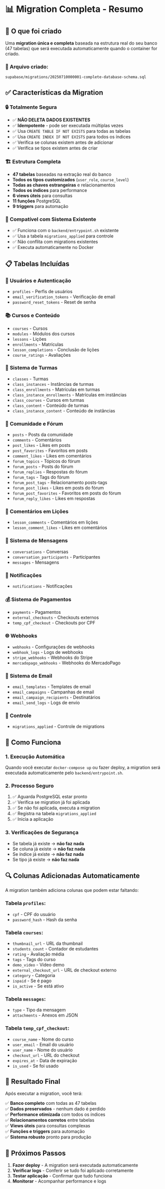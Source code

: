 # 📊 Migration Completa - Resumo

## 🎯 O que foi criado

Uma **migration única e completa** baseada na estrutura real do seu banco (47 tabelas) que será executada automaticamente quando o container for criado.

### 📁 Arquivo criado:
`supabase/migrations/20250710000001-complete-database-schema.sql`

## ✅ Características da Migration

### 🔒 **Totalmente Segura**
- ✅ **NÃO DELETA DADOS EXISTENTES**
- ✅ **Idempotente** - pode ser executada múltiplas vezes
- ✅ Usa `CREATE TABLE IF NOT EXISTS` para todas as tabelas
- ✅ Usa `CREATE INDEX IF NOT EXISTS` para todos os índices
- ✅ Verifica se colunas existem antes de adicionar
- ✅ Verifica se tipos existem antes de criar

### 🏗️ **Estrutura Completa**
- **47 tabelas** baseadas na extração real do banco
- **Todos os tipos customizados** (`user_role`, `course_level`)
- **Todas as chaves estrangeiras** e relacionamentos
- **Todos os índices** para performance
- **6 views úteis** para consultas
- **11 funções** PostgreSQL
- **9 triggers** para automação

### 🔄 **Compatível com Sistema Existente**
- ✅ Funciona com o `backend/entrypoint.sh` existente
- ✅ Usa a tabela `migrations_applied` para controle
- ✅ Não conflita com migrations existentes
- ✅ Executa automaticamente no Docker

## 📋 Tabelas Incluídas

### 👥 **Usuários e Autenticação**
- `profiles` - Perfis de usuários
- `email_verification_tokens` - Verificação de email  
- `password_reset_tokens` - Reset de senha

### 📚 **Cursos e Conteúdo**
- `courses` - Cursos
- `modules` - Módulos dos cursos
- `lessons` - Lições
- `enrollments` - Matrículas
- `lesson_completions` - Conclusão de lições
- `course_ratings` - Avaliações

### 👥 **Sistema de Turmas**
- `classes` - Turmas
- `class_instances` - Instâncias de turmas
- `class_enrollments` - Matrículas em turmas
- `class_instance_enrollments` - Matrículas em instâncias
- `class_courses` - Cursos em turmas
- `class_content` - Conteúdo de turmas
- `class_instance_content` - Conteúdo de instâncias

### 💬 **Comunidade e Fórum**
- `posts` - Posts da comunidade
- `comments` - Comentários
- `post_likes` - Likes em posts
- `post_favorites` - Favoritos em posts
- `comment_likes` - Likes em comentários
- `forum_topics` - Tópicos do fórum
- `forum_posts` - Posts do fórum
- `forum_replies` - Respostas do fórum
- `forum_tags` - Tags do fórum
- `forum_post_tags` - Relacionamento posts-tags
- `forum_post_likes` - Likes em posts do fórum
- `forum_post_favorites` - Favoritos em posts do fórum
- `forum_reply_likes` - Likes em respostas

### 💭 **Comentários em Lições**
- `lesson_comments` - Comentários em lições
- `lesson_comment_likes` - Likes em comentários

### 💌 **Sistema de Mensagens**
- `conversations` - Conversas
- `conversation_participants` - Participantes
- `messages` - Mensagens

### 🔔 **Notificações**
- `notifications` - Notificações

### 💰 **Sistema de Pagamentos**
- `payments` - Pagamentos
- `external_checkouts` - Checkouts externos
- `temp_cpf_checkout` - Checkouts por CPF

### 🌐 **Webhooks**
- `webhooks` - Configurações de webhooks
- `webhook_logs` - Logs de webhooks
- `stripe_webhooks` - Webhooks do Stripe
- `mercadopago_webhooks` - Webhooks do MercadoPago

### 📧 **Sistema de Email**
- `email_templates` - Templates de email
- `email_campaigns` - Campanhas de email
- `email_campaign_recipients` - Destinatários
- `email_send_logs` - Logs de envio

### 🔧 **Controle**
- `migrations_applied` - Controle de migrations

## 🚀 **Como Funciona**

### 1. **Execução Automática**
Quando você executar `docker-compose up` ou fazer deploy, a migration será executada automaticamente pelo `backend/entrypoint.sh`.

### 2. **Processo Seguro**
1. ✅ Aguarda PostgreSQL estar pronto
2. ✅ Verifica se migration já foi aplicada
3. ✅ Se não foi aplicada, executa a migration
4. ✅ Registra na tabela `migrations_applied`
5. ✅ Inicia a aplicação

### 3. **Verificações de Segurança**
- Se tabela já existe → **não faz nada**
- Se coluna já existe → **não faz nada**
- Se índice já existe → **não faz nada**
- Se tipo já existe → **não faz nada**

## 🔍 **Colunas Adicionadas Automaticamente**

A migration também adiciona colunas que podem estar faltando:

### **Tabela `profiles`:**
- `cpf` - CPF do usuário
- `password_hash` - Hash da senha

### **Tabela `courses`:**
- `thumbnail_url` - URL da thumbnail
- `students_count` - Contador de estudantes
- `rating` - Avaliação média
- `tags` - Tags do curso
- `demo_video` - Vídeo demo
- `external_checkout_url` - URL de checkout externo
- `category` - Categoria
- `ispaid` - Se é pago
- `is_active` - Se está ativo

### **Tabela `messages`:**
- `type` - Tipo da mensagem
- `attachments` - Anexos em JSON

### **Tabela `temp_cpf_checkout`:**
- `course_name` - Nome do curso
- `user_email` - Email do usuário
- `user_name` - Nome do usuário
- `checkout_url` - URL do checkout
- `expires_at` - Data de expiração
- `is_used` - Se foi usado

## 🎉 **Resultado Final**

Após executar a migration, você terá:

✅ **Banco completo** com todas as 47 tabelas  
✅ **Dados preservados** - nenhum dado é perdido  
✅ **Performance otimizada** com todos os índices  
✅ **Relacionamentos corretos** entre tabelas  
✅ **Views úteis** para consultas complexas  
✅ **Funções e triggers** para automação  
✅ **Sistema robusto** pronto para produção  

## 📝 **Próximos Passos**

1. **Fazer deploy** - A migration será executada automaticamente
2. **Verificar logs** - Conferir se tudo foi aplicado corretamente
3. **Testar aplicação** - Confirmar que tudo funciona
4. **Monitorar** - Acompanhar performance e logs

 